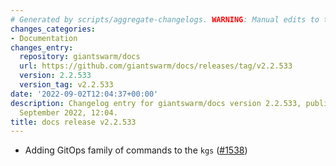 ```yaml
---
# Generated by scripts/aggregate-changelogs. WARNING: Manual edits to this files will be overwritten.
changes_categories:
- Documentation
changes_entry:
  repository: giantswarm/docs
  url: https://github.com/giantswarm/docs/releases/tag/v2.2.533
  version: 2.2.533
  version_tag: v2.2.533
date: '2022-09-02T12:04:37+00:00'
description: Changelog entry for giantswarm/docs version 2.2.533, published on 02
  September 2022, 12:04.
title: docs release v2.2.533
---
```


- Adding GitOps family of commands to the `kgs` ([#1538](https://github.com/giantswarm/docs/pull/1538))
